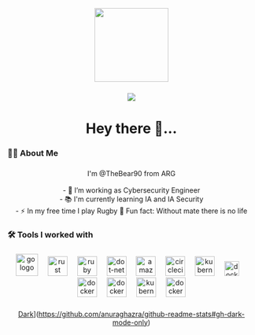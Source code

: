 <div align="center">
  <img height="150" src="https://encrypted-tbn0.gstatic.com/images?q=tbn:ANd9GcTFHK1SXEzrRS45gGl_qq5_pmcNCPAPq_sifw&s"  />
</div>

###

<div align="center">
  <img src="https://visitor-badge.laobi.icu/badge?page_id=TheBear90&"  />
</div>

###

<h1 align="center">Hey there 👋...</h1>

###

<h3 align="left">👩‍💻  About Me</h3>

###

<div align="center">
I'm @TheBear90 from ARG <br><br>- 🔭 I’m working as Cybersecurity Engineer <br>- 📚 I'm currently learning IA and IA Security <br>- ⚡ In my free time I play Rugby 
👀 Fun fact: Without mate there is no life </p> 

###

<h3 align="left">🛠 Tools I worked with</h3>

###

<div align="center">
  <img src="https://www.f5.com/content/dam/f5-com/global-assets/press-kit/digital/f5-logo-rgb.png" height="45" alt="go logo"  />
  <img width="12" />
  <img src="https://companieslogo.com/img/orig/FTNT-745f92ba.png?t=1720244491" height="40" alt="rust logo"  />
  <img width="12" />
  <img src="https://companieslogo.com/img/orig/ANET-9ca7c0ac.svg?t=1720244490&download=true" height="40" alt="ruby logo"  />
  <img width="12" />
  <img src="https://companieslogo.com/img/orig/AKAM-3e9b2ed5.svg?t=1720244490&download=true" height="40" alt="dot-net logo"  />
  <img width="12" />
  <img src="https://companieslogo.com/img/orig/DELL-d091c9c7.svg?t=1720244491&download=true" height="40" alt="amazonwebservices logo"  />
  <img width="12" />
  <img src="https://companieslogo.com/img/orig/RDWR-e6565290.png?t=1720244493&download=true" height="40" alt="circleci logo"  />
  <img width="12" />
  <img src="https://companieslogo.com/img/orig/MSFT-7d7cf874.svg?t=1722952497&download=true" height="40" alt="kubernetes logo"  />
  <img width="12" />
  <img src="https://companieslogo.com/img/orig/ATEN-e1df15d5.svg?t=1720244490&download=true" height="30" alt="docker logo"  />
  <img width="12" />
  <img src="https://companieslogo.com/img/orig/VRNS-bc09c86a.svg?t=1720244494&download=true" height="40" alt="docker logo"  />
  <img width="12" />
  <img src="https://companieslogo.com/img/orig/PANW-442e45fd.svg?t=1720244493&download=true" height="40" alt="docker logo"  />
  <img width="12" />
  <img src="https://cdn.jsdelivr.net/gh/devicons/devicon/icons/kubernetes/kubernetes-plain.svg" height="40" alt="kubernetes logo"  />
  <img width="12" />
  <img src="https://cdn.jsdelivr.net/gh/devicons/devicon/icons/docker/docker-plain-wordmark.svg" height="40" alt="docker logo"  />
</div>

###

<div align="center">
  
[Dark](https://github-readme-stats.vercel.app/api?username=TheBear90&show_icons=true&theme=dark#gh-dark-mode-only)](https://github.com/anuraghazra/github-readme-stats#gh-dark-mode-only)
</div>

<!---
TheBear90/TheBear90 is a ✨ special ✨ repository because its `README.md` (this file) appears on your GitHub profile.
You can click the Preview link to take a look at your changes.
--->
